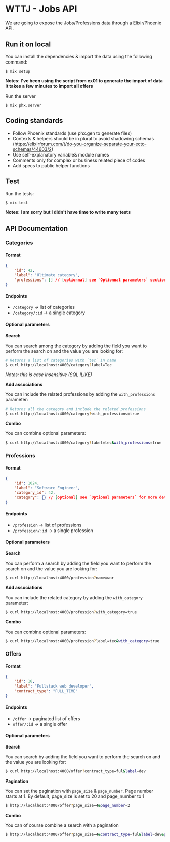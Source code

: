 # WTTJ - Jobs API

We are going to expose the Jobs/Professions data through a Elixir/Phoenix API.

## Run it on local

You can install the dependencies & import the data using the following command:
```shell
$ mix setup
```
**Notes: I've been using the script from ex01 to generate the import of data**
**It takes a few minutes to import all offers**

Run the server
```shell
$ mix phx.server
```

## Coding standards

 - Follow Phoenix standards (use phx.gen to generate files)
 - Contexts & helpers should be in plural to avoid shadowing schemas (https://elixirforum.com/t/do-you-organize-separate-your-ecto-schemas/44603/2)
 - Use self-explanatory variable& module names
 - Comments only for complex or business related piece of codes
 - Add specs to public helper functions

## Test

Run the tests:
```
$ mix test
```
**Notes: I am sorry but I didn't have time to write many tests**

## API Documentation

### Categories

#### Format
```json
{
    "id": 42,
    "label": "Ultimate category",
    "professions": [] // [optionnal] see `Optionnal parameters` section for more details
}
```

#### Endpoints

- `/category` -> list of categories
- `/category/:id` -> a single category

#### Optional parameters

**Search**

You can search among the category by adding the field you want to perform the search on and the value you are looking for:
```bash
# Returns a list of categories with `tec` in name
$ curl http://localhost:4000/category?label=Tec
```
*Notes: this is case insensitive (SQL ILIKE)*

**Add associations**

You can include the related professions by adding the `with_professions` parameter:
```bash
# Returns all the category and include the related professions
$ curl http://localhost:4000/category?with_professions=true
```

**Combo**

You can combine optional parameters:
```bash
$ curl http://localhost:4000/category?label=tec&with_professions=true
```

### Professions

#### Format
```json
{
    "id": 1024,
    "label": "Software Engineer",
    "category_id": 42,
    "category": {} // [optional] see `Optional parameters` for more details
}
```

#### Endpoints

- `/profession` -> list of professions
- `/profession/:id` -> a single profession

#### Optional parameters

**Search**

You can perform a search by adding the field you want to perform the search on and the value you are looking for:
```bash
$ curl http://localhost:4000/profession?name=war
```

**Add associations**

You can include the related category by adding the `with_category` parameter:
```bash
$ curl http://localhost:4000/profession?with_category=true
```

**Combo**

You can combine optional parameters:
```bash
$ curl http://localhost:4000/profession?label=tec&with_category=true
```

### Offers

#### Format
```json
{
    "id": 18,
    "label": "Fullstack web developer",
    "contract_type": "FULL_TIME"
}
```

#### Endpoints

- `/offer` -> paginated list of offers
- `offer/:id` -> a single offer

#### Optional parameters

**Search**

You can search by adding the field you want to perform the search on and the value you are looking for:
```bash
$ curl http://localhost:4000/offer?contract_type=ful&label=dev
```

**Pagination**

You can set the pagination with `page_size` & `page_number`. Page number starts at 1. By default, page_size is set to 20 and page_number to 1
```bash
$ http://localhost:4000/offer?page_size=4&page_number=2
```

**Combo**

You can of course combine a search with a pagination

```bash
$ http://localhost:4000/offer?page_size=4&contract_type=ful&label=dev&page_number=2
```
